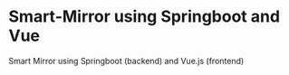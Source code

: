 # Smart-Mirror using Springboot and Vue
Smart Mirror using Springboot (backend) and Vue.js (frontend)
